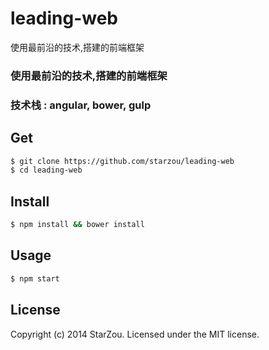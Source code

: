 leading-web
========

使用最前沿的技术,搭建的前端框架

### 使用最前沿的技术,搭建的前端框架
### 技术栈 : angular, bower, gulp


## Get
```bash  
$ git clone https://github.com/starzou/leading-web  
$ cd leading-web  
```

## Install
```bash  
$ npm install && bower install
```

## Usage
```bash  
$ npm start
```

## License
Copyright (c) 2014 StarZou. Licensed under the MIT license.